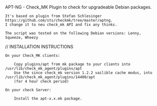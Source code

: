 APT-NG - Check_MK Plugin to check for upgradeable Debian packages.

    It's based on plugin from Stefan Schlesinger https://github.com/sts/checkmk/tree/master/aptng.
    I change it to neu check_mk API and fix any thinks.

    The script was tested on the following Debian versions: Lenny, Squeeze, Wheezy
    
// INSTALLATION INSTRUCTIONS

    On your Check_MK clients:
    
        Copy plugins/apt from mk package to your clients into /usr/lib/check_mk_agent/plugins/apt
        Use the since check_mk version 1.2.2 vailible cache modus, into /usr/lib/check_mk_agent/plugins/14400/apt
        (for 4 hour check period)
    
    On your check Server:
    
        Install the apt-x.x.mk package.
